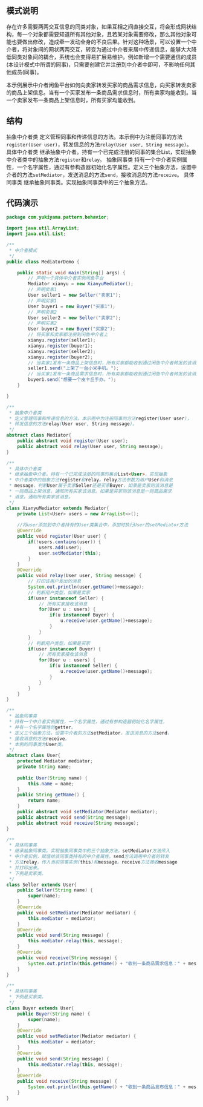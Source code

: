## 模式说明
存在许多需要两两交互信息的同类对象，如果互相之间直接交互，将会形成网状结构，每一个对象都需要知道所有其他对象，且若某对象需要修改，那么其他对象可能也要做出修改，造成牵一发动全身的不良后果。针对这种场景，可以设置一个中介者，将对象间的网状两两交互，转变为通过中介者来居中传递信息，能够大大降低同类对象间的耦合，系统也会变得易扩展易维护。例如新增一个需要通信的成员(本设计模式中所谓的同事)，只需要创建它并注册到中介者中即可，不影响任何其他成员(同事)。
​

本示例展示中介者闲鱼平台如何向卖家转发买家的商品需求信息，向买家转发卖家的商品上架信息。当有一个买家发布一条商品需求信息时，所有卖家均能收到。当一个卖家发布一条商品上架信息时，所有买家均能收到。
​

## 结构
抽象中介者类
  定义管理同事和传递信息的方法。本示例中为注册同事的方法`register(User user)`，转发信息的方法`relay(User user, String message)`。
具体中介者类
  继承抽象中介者。持有一个已完成注册的同事的集合List<User>，实现抽象中介者类中的抽象方法`register`和`relay`。
抽象同事类
  持有一个中介者实例属性，一个名字属性，通过有参构造器初始化名字属性。定义三个抽象方法，设置中介者的方法`setMediator`，发送消息的方法`send`，接收消息的方法`receive`。
具体同事类
  继承抽象同事类。实现抽象同事类中的三个抽象方法。
​

## 代码演示
```java
package com.yukiyama.pattern.behavior;

import java.util.ArrayList;
import java.util.List;

/**
 * 中介者模式
 */
public class MediatorDemo {

    public static void main(String[] args) {
        // 声明一个具体中介者实例闲鱼平台
        Mediator xianyu = new XianyuMediator();
        // 声明卖家1
        User seller1 = new Seller("卖家1");
        // 声明买家1
        User buyer1 = new Buyer("买家1");
        // 声明卖家2
        User seller2 = new Seller("卖家2");
        // 声明买家2
        User buyer2 = new Buyer("买家2");
        // 将买家和卖家都注册到闲鱼中介者上
        xianyu.register(seller1);
        xianyu.register(buyer1);
        xianyu.register(seller2);
        xianyu.register(buyer2);
        // 当卖家1发布一条商品上架信息时，所有买家都能收到通过闲鱼中介者转发的该消息
        seller1.send("上架了一台小米手机。");
        // 当买家1发布一条商品需求信息时，所有卖家都能收到通过闲鱼中介者转发的该消息
        buyer1.send("想要一个皮卡丘手办。");
    }

}

/**
 * 抽象中介者类
 * 定义管理同事和传递信息的方法。本示例中为注册同事的方法register(User user)，
 * 转发信息的方法relay(User user, String message)。
 */
abstract class Mediator{
    public abstract void register(User user);
    public abstract void relay(User user, String message);
}

/**
 * 具体中介者类
 * 继承抽象中介者。持有一个已完成注册的同事的集合List<User>，实现抽象
 * 中介者类中的抽象方法register和relay。relay方法参数为用户User和消息
 * message，判断User属于卖家Seller还是买家Buyer，如果是卖家则该消息是
 * 一则商品上架消息，通知所有买家该消息。如果是买家则该消息是一则商品需求
 * 消息，通知所有卖家该消息。
 */
class XianyuMediator extends Mediator{
    private List<User> users = new ArrayList<>();
    
    //将user添加到中介者持有的User类集合中，添加时执行User的setMediator方法
    @Override
    public void register(User user) {
        if(!users.contains(user)) {
            users.add(user);
            user.setMediator(this);
        }
    }
    @Override
    public void relay(User user, String message) {
        // 打印该用户发出的消息
        System.out.println(user.getName()+message);
        // 判断用户类型，如果是卖家
        if(user instanceof Seller) {
            // 所有买家接收该消息
            for(User u : users) {
                if(u instanceof Buyer) {
                    u.receive(user.getName()+message);
                }
            }
        }
        // 判断用户类型，如果是买家
        if(user instanceof Buyer) {
            // 所有卖家接收该消息
            for(User u : users) {
                if(u instanceof Seller) {
                    u.receive(user.getName()+message);
                }
            }
        }
    }
}

/**
 * 抽象同事类
 * 持有一个中介者实例属性，一个名字属性，通过有参构造器初始化名字属性，
 * 并有一个名字属性的getter。
 * 定义三个抽象方法，设置中介者的方法setMediator，发送消息的方法send，
 * 接收消息的方法receive。
 * 本例的同事类为User类。
 */
abstract class User{
    protected Mediator mediator;
    private String name;
    
    public User(String name) {
        this.name = name;
    }
    public String getName() {
        return name;
    }
    public abstract void setMediator(Mediator mediator);
    public abstract void send(String message);
    public abstract void receive(String message);
}

/**
 * 具体同事类
 * 继承抽象同事类。实现抽象同事类中的三个抽象方法。setMediator方法传入
 * 中介者实例，赋值给该同事类持有的中介者属性。send方法调用中介者的转发
 * 方法relay，传入当前同事实例(this)和message。receive方法接收message
 * 并打印出来。
 * 下例是卖家类。
 */
class Seller extends User{
    public Seller(String name) {
        super(name);
    }
    @Override
    public void setMediator(Mediator mediator) {
        this.mediator = mediator;
    }
    @Override
    public void send(String message) {
        this.mediator.relay(this, message);
    }
    @Override
    public void receive(String message) {
        System.out.println(this.getName() + "收到一条商品需求信息：" + message);
    }
}

/**
 * 具体同事类
 * 下例是买家类。
 */
class Buyer extends User{
    public Buyer(String name) {
        super(name);
    }
    @Override
    public void setMediator(Mediator mediator) {
        this.mediator = mediator;
    }
    @Override
    public void send(String message) {
        this.mediator.relay(this, message);
    }
    @Override
    public void receive(String message) {
        System.out.println(this.getName() + "收到一条商品发布信息：" + message);
    }
}
```
